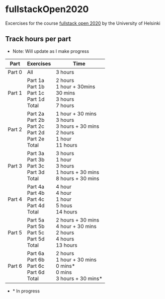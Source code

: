 # fullstackOpen2020

Excercises for the course [fullstack open 2020](https://fullstackopen.com/en/) by the University of Helsinki

## Track hours per part

-   Note: Will update as I make progress

| Part   | Exercises                                                    | Time                                                                              |
| ------ | ------------------------------------------------------------ | --------------------------------------------------------------------------------- |
| Part 0 | All                                                          | 3 hours                                                                           |
| Part 1 | Part 1a<br>Part 1b<br>Part 1c<br>Part 1d<br>Total            | 2 hours<br>1 hour + 30mins<br>30 mins<br>3 hours<br>7 hours                       |
| Part 2 | Part 2a<br>Part 2b<br>Part 2c<br>Part 2d<br>Part 2e<br>Total | 1 hour + 30 mins<br>3 hours<br>3 hours + 30 mins<br>2 hours<br>1 hour<br>11 hours |
| Part 3 | Part 3a<br>Part 3b<br>Part 3c<br>Part 3d<br>Total            | 3 hours<br>1 hour<br>3 hours<br>1 hours + 30 mins<br>8 hours + 30 mins            |
| Part 4 | Part 4a<br>Part 4b<br>Part 4c<br>Part 4d<br>Total            | 4 hour<br>4 hour<br>1 hour<br>5 hous<br>14 hours                                  |
| Part 5 | Part 5a<br>Part 5b<br>Part 5c<br>Part 5d<br>Total            | 2 hours + 30 mins<br>4 hour + 30 mins<br>2 hours<br>4 hours<br>13 hours           |
| Part 6 | Part 6a<br>Part 6b<br>Part 6c<br>Part 6d<br>Total            | 2 hours<br>1 hour + 30 mins<br>0 mins\*<br>0 mins<br>3 hours + 30 mins\*          |

-   \* In progress
